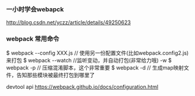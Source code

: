 ### 一小时学会webapck
http://blog.csdn.net/yczz/article/details/49250623


### webpack 常用命令
$ webpack --config XXX.js  // 使用另一份配置文件(比如webpack.config2.js)来打包
$ webpack --watch  //监听变动，并自动打包(非常给力哦)   -w
$ webpack -p  // 压缩混淆脚本，这个非常重要
$ webpack -d	  // 生成map映射文件，告知那些模块被最终打包到哪里了

devtool api 
https://webpack.github.io/docs/configuration.html
